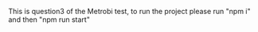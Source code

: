 This is question3 of the Metrobi test, to run the project please run "npm i" and then "npm run start"